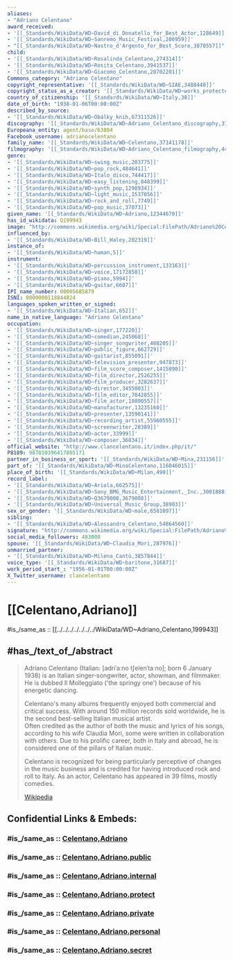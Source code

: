 ```yaml
---
aliases:
- "Adriano Celentano"
award_received:
- '[[_Standards/WikiData/WD~David_di_Donatello_for_Best_Actor,128649]]'
- '[[_Standards/WikiData/WD~Sanremo_Music_Festival,206959]]'
- "[[_Standards/WikiData/WD~Nastro_d'Argento_for_Best_Score,3870557]]"
child:
- '[[_Standards/WikiData/WD~Rosalinda_Celentano,274314]]'
- '[[_Standards/WikiData/WD~Rosita_Celentano,3941537]]'
- '[[_Standards/WikiData/WD~Giacomo_Celentano,28702201]]'
Commons_category: "Adriano Celentano"
copyright_representative: '[[_Standards/WikiData/WD~SIAE,3488440]]'
copyright_status_as_a_creator: '[[_Standards/WikiData/WD~works_protected_by_copyrights,73555012]]'
country_of_citizenship: '[[_Standards/WikiData/WD~Italy,38]]'
date_of_birth: "1938-01-06T00:00:00Z"
described_by_source:
- '[[_Standards/WikiData/WD~Obálky_knih,67311526]]'
discography: '[[_Standards/WikiData/WD~Adriano_Celentano_discography,3709620]]'
Europeana_entity: agent/base/63804
Facebook_username: adrianocelentano
family_name: '[[_Standards/WikiData/WD~Celentano,37141178]]'
filmography: '[[_Standards/WikiData/WD~Adriano_Celentano_filmography,4484386]]'
genre:
- '[[_Standards/WikiData/WD~swing_music,203775]]'
- '[[_Standards/WikiData/WD~pop_rock,484641]]'
- '[[_Standards/WikiData/WD~Italo_disco,744417]]'
- '[[_Standards/WikiData/WD~easy_listening,848399]]'
- '[[_Standards/WikiData/WD~synth_pop,1298934]]'
- '[[_Standards/WikiData/WD~light_music,1537056]]'
- '[[_Standards/WikiData/WD~rock_and_roll,7749]]'
- '[[_Standards/WikiData/WD~pop_music,37073]]'
given_name: '[[_Standards/WikiData/WD~Adriano,12344670]]'
has_id_wikidata: Q199943
image: "http://commons.wikimedia.org/wiki/Special:FilePath/Adriano%20Celentano%201970.png"
influenced_by:
- '[[_Standards/WikiData/WD~Bill_Haley,202319]]'
instance_of:
- '[[_Standards/WikiData/WD~human,5]]'
instrument:
- '[[_Standards/WikiData/WD~percussion_instrument,133163]]'
- '[[_Standards/WikiData/WD~voice,17172850]]'
- '[[_Standards/WikiData/WD~piano,5994]]'
- '[[_Standards/WikiData/WD~guitar,6607]]'
IPI_name_number: 00005685879
ISNI: 0000000118844824
languages_spoken_written_or_signed:
- '[[_Standards/WikiData/WD~Italian,652]]'
name_in_native_language: "Adriano Celentano"
occupation:
- '[[_Standards/WikiData/WD~singer,177220]]'
- '[[_Standards/WikiData/WD~comedian,245068]]'
- '[[_Standards/WikiData/WD~singer_songwriter,488205]]'
- '[[_Standards/WikiData/WD~public_figure,662729]]'
- '[[_Standards/WikiData/WD~guitarist,855091]]'
- '[[_Standards/WikiData/WD~television_presenter,947873]]'
- '[[_Standards/WikiData/WD~film_score_composer,1415090]]'
- '[[_Standards/WikiData/WD~film_director,2526255]]'
- '[[_Standards/WikiData/WD~film_producer,3282637]]'
- '[[_Standards/WikiData/WD~director,3455803]]'
- '[[_Standards/WikiData/WD~film_editor,7042855]]'
- '[[_Standards/WikiData/WD~film_actor,10800557]]'
- '[[_Standards/WikiData/WD~manufacturer,13235160]]'
- '[[_Standards/WikiData/WD~presenter,13590141]]'
- '[[_Standards/WikiData/WD~recording_artist,55960555]]'
- '[[_Standards/WikiData/WD~screenwriter,28389]]'
- '[[_Standards/WikiData/WD~actor,33999]]'
- '[[_Standards/WikiData/WD~composer,36834]]'
official_website: "http://www.clancelentano.it/index.php/it/"
P8189: 987010396417805171
partner_in_business_or_sport: '[[_Standards/WikiData/WD~Mina,231156]]'
part_of: '[[_Standards/WikiData/WD~MinaCelentano,116046015]]'
place_of_birth: '[[_Standards/WikiData/WD~Milan,490]]'
record_label:
- '[[_Standards/WikiData/WD~Ariola,662575]]'
- '[[_Standards/WikiData/WD~Sony_BMG_Music_Entertainment,_Inc.,3001888]]'
- '[[_Standards/WikiData/WD~Q3679008,3679008]]'
- '[[_Standards/WikiData/WD~Universal_Music_Group,38903]]'
sex_or_gender: '[[_Standards/WikiData/WD~male,6581097]]'
sibling:
- '[[_Standards/WikiData/WD~Alessandro_Celentano,54864560]]'
signature: "http://commons.wikimedia.org/wiki/Special:FilePath/Adriano%20Celentano%20signature%20full.svg"
social_media_followers: 483000
spouse: '[[_Standards/WikiData/WD~Claudia_Mori,287976]]'
unmarried_partner:
- '[[_Standards/WikiData/WD~Milena_Cantù,3857844]]'
voice_type: '[[_Standards/WikiData/WD~baritone,31687]]'
work_period_start_: "1956-01-01T00:00:00Z"
X_Twitter_username: clancelentano
---
```


# [[Celentano,Adriano]] 

#is_/same_as :: [[../../../../../../../WikiData/WD~Adriano_Celentano,199943]] 

## #has_/text_of_/abstract 

> Adriano Celentano (Italian: [adriˈaːno tʃelenˈtaːno]; born 6 January 1938) 
> is an Italian singer-songwriter, actor, showman, and filmmaker. 
> He is dubbed Il Molleggiato ('the springy one') because of his energetic dancing.
>
> Celentano's many albums frequently enjoyed both commercial and critical success. 
> With around 150 million records sold worldwide, he is the second best-selling Italian musical artist.  
> Often credited as the author of both the music and lyrics of his songs, 
> according to his wife Claudia Mori, some were written in collaboration with others. 
> Due to his prolific career, both in Italy and abroad, he is considered one of the pillars of Italian music.
>
> Celentano is recognized for being particularly perceptive of changes in the music business 
> and is credited for having introduced rock and roll to Italy. 
> As an actor, Celentano has appeared in 39 films, mostly comedies.
>
> [Wikipedia](https://en.wikipedia.org/wiki/Adriano%20Celentano) 


## Confidential Links & Embeds: 

### #is_/same_as :: [Celentano,Adriano](/_Standards/Society/Communication/Media/Movie/Actor/Italian_Actor/Celentano,Adriano.md) 

### #is_/same_as :: [Celentano,Adriano.public](/_public/Society/Communication/Media/Movie/Actor/Italian_Actor/Celentano,Adriano.public.md) 

### #is_/same_as :: [Celentano,Adriano.internal](/_internal/Society/Communication/Media/Movie/Actor/Italian_Actor/Celentano,Adriano.internal.md) 

### #is_/same_as :: [Celentano,Adriano.protect](/_protect/Society/Communication/Media/Movie/Actor/Italian_Actor/Celentano,Adriano.protect.md) 

### #is_/same_as :: [Celentano,Adriano.private](/_private/Society/Communication/Media/Movie/Actor/Italian_Actor/Celentano,Adriano.private.md) 

### #is_/same_as :: [Celentano,Adriano.personal](/_personal/Society/Communication/Media/Movie/Actor/Italian_Actor/Celentano,Adriano.personal.md) 

### #is_/same_as :: [Celentano,Adriano.secret](/_secret/Society/Communication/Media/Movie/Actor/Italian_Actor/Celentano,Adriano.secret.md)

